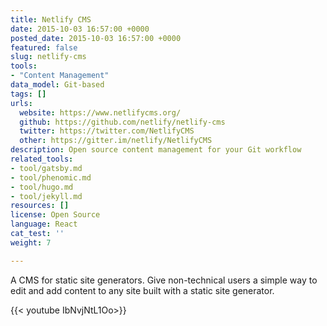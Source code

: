 ```yaml
---
title: Netlify CMS
date: 2015-10-03 16:57:00 +0000
posted_date: 2015-10-03 16:57:00 +0000
featured: false
slug: netlify-cms
tools:
- "Content Management"
data_model: Git-based
tags: []
urls:
  website: https://www.netlifycms.org/
  github: https://github.com/netlify/netlify-cms
  twitter: https://twitter.com/NetlifyCMS
  other: https://gitter.im/netlify/NetlifyCMS
description: Open source content management for your Git workflow
related_tools:
- tool/gatsby.md
- tool/phenomic.md
- tool/hugo.md
- tool/jekyll.md
resources: []
license: Open Source
language: React
cat_test: ''
weight: 7

---
```

A CMS for static site generators. Give non-technical users a simple way to edit and add content to any site built with a static site generator.

{{< youtube IbNvjNtL1Oo>}}
